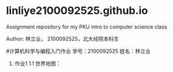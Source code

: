 # linliye2100092525.github.io
Assignment repository for my PKU intro to computer science class

Author: 林立业， 2100092525，北大经院本科生

#计算机科学与编程入门作业
学号：2100092525 姓名：林立业

1. 作业1
1.1 世界地图：




